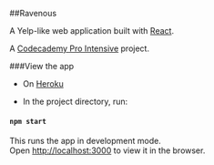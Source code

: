 ##Ravenous

A Yelp-like web application built with [React](https://github.com/facebookincubator/create-react-app).

A [Codecademy Pro Intensive](https://pro.codecademy.com/) project.

###View the app

* On [Heroku](https://ravenous-webapp.herokuapp.com/)

* In the project directory, run:

#### `npm start`

This runs the app in development mode.<br>
Open [http://localhost:3000](http://localhost:3000) to view it in the browser.
